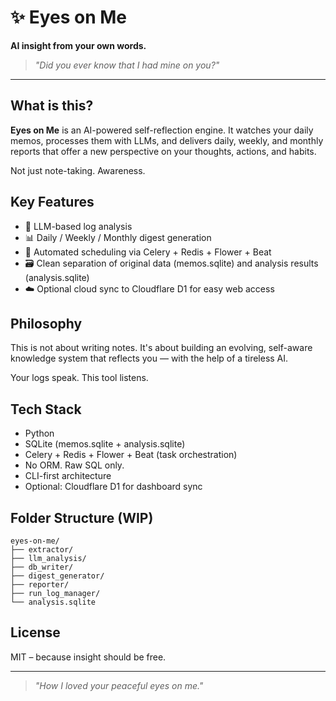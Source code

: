# ✨ Eyes on Me

**AI insight from your own words.**

> *"Did you ever know that I had mine on you?"*

---

## What is this?

**Eyes on Me** is an AI-powered self-reflection engine. It watches your daily memos, processes them with LLMs, and delivers daily, weekly, and monthly reports that offer a new perspective on your thoughts, actions, and habits.

Not just note-taking. Awareness.

## Key Features

* 🧠 LLM-based log analysis
* 📊 Daily / Weekly / Monthly digest generation
* 🔁 Automated scheduling via Celery + Redis + Flower + Beat
* 🗃️ Clean separation of original data (memos.sqlite) and analysis results (analysis.sqlite)
* ☁️ Optional cloud sync to Cloudflare D1 for easy web access

## Philosophy

This is not about writing notes.
It's about building an evolving, self-aware knowledge system that reflects you — with the help of a tireless AI.

Your logs speak. This tool listens.

## Tech Stack

* Python
* SQLite (memos.sqlite + analysis.sqlite)
* Celery + Redis + Flower + Beat (task orchestration)
* No ORM. Raw SQL only.
* CLI-first architecture
* Optional: Cloudflare D1 for dashboard sync

## Folder Structure (WIP)

```
eyes-on-me/
├── extractor/
├── llm_analysis/
├── db_writer/
├── digest_generator/
├── reporter/
├── run_log_manager/
└── analysis.sqlite
```

## License

MIT – because insight should be free.

---

> *"How I loved your peaceful eyes on me."*
